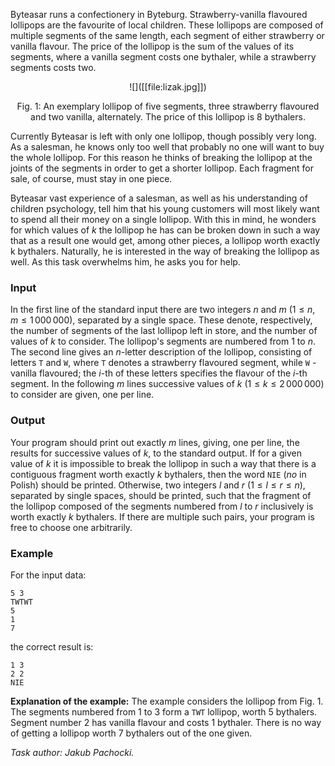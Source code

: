 Byteasar runs a confectionery in Byteburg. Strawberry-vanilla flavoured lollipops are the favourite of local children. These lollipops are composed of multiple segments of the same length, each segment of either strawberry or vanilla flavour. The price of the lollipop is the sum of the values of its segments, where a vanilla segment costs one bythaler, while a strawberry segments costs two.

<center>
![]([[file:lizak.jpg]])

Fig. 1: An exemplary lollipop of five segments, three strawberry flavoured and two vanilla, alternately. The price of this lollipop is 8 bythalers.
</center>

Currently Byteasar is left with only one lollipop, though possibly very long. As a salesman, he knows only too well that probably no one will want to buy the whole lollipop. For this reason he thinks of breaking the lollipop at the joints of the segments in order to get a shorter lollipop. Each fragment for sale, of course, must stay in one piece.

Byteasar vast experience of a salesman, as well as his understanding of children psychology, tell him that his young customers will most likely want to spend all their money on a single lollipop. With this in mind, he wonders for which values of $k$ the lollipop he has can be broken down in such a way that as a result one would get, among other pieces, a lollipop worth exactly k bythalers. Naturally, he is interested in the way of breaking the lollipop as well. As this task overwhelms him, he asks you for help.

### Input

In the first line of the standard input there are two integers $n$ and $m$ ($1 \le n,m \le 1\,000\,000$), separated by a single space. These denote, respectively, the number of segments of the last lollipop left in store, and the number of values of $k$ to consider. The lollipop's segments are numbered from 1 to $n$. The second line gives an $n$-letter description of the lollipop, consisting of letters `T` and `W`, where `T` denotes a strawberry flavoured segment, while `W` - vanilla flavoured; the $i$-th of these letters specifies the flavour of the $i$-th segment. In the following $m$ lines successive values of $k$ ($1 \le k \le 2\,000\,000$) to consider are given, one per line.

### Output
 
Your program should print out exactly $m$ lines, giving, one per line, the results for successive values of $k$, to the standard output. If for a given value of $k$ it is impossible to break the lollipop in such a way that there is a contiguous fragment worth exactly $k$ bythalers, then the word `NIE` (*no* in Polish) should be printed. Otherwise, two integers $l$ and $r$ ($1 \le l \le r \le n$), separated by single spaces, should be printed, such that the fragment of the lollipop composed of the segments numbered from $l$ to $r$ inclusively is worth exactly $k$ bythalers. If there are multiple such pairs, your program is free to choose one arbitrarily.

### Example

For the input data:

```
5 3
TWTWT
5
1
7
```

the correct result is:

```
1 3
2 2
NIE
```

**Explanation of the example:** The example considers the lollipop from Fig. 1. The segments numbered from 1 to 3 form a `TWT` lollipop, worth 5 bythalers. Segment number 2 has vanilla flavour and costs 1 bythaler. There is no way of getting a lollipop worth 7 bythalers out of the one given.

*Task author: Jakub Pachocki.*